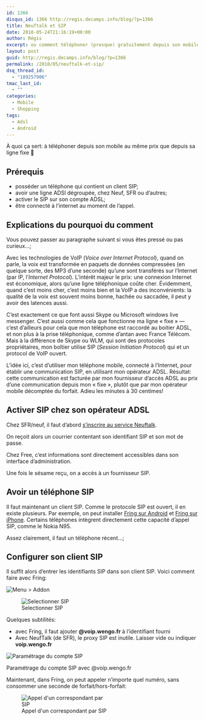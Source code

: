```yaml
---
id: 1366
disqus_id: 1366 http://regis.decamps.info/blog/?p=1366
title: Neuftalk et SIP
date: 2010-05-24T21:16:19+00:00
author: Régis
excerpt: ou comment téléphoner (presque) gratuitement depuis son mobile
layout: post
guid: http://regis.decamps.info/blog/?p=1366
permalink: /2010/05/neuftalk-et-sip/
dsq_thread_id:
  - "189257906"
tmac_last_id:
  - ""
categories:
  - Mobile
  - Shopping
tags:
  - Adsl
  - Android
---
```

À quoi ça sert: à téléphoner depuis son mobile au même prix que depuis sa ligne fixe 🙂

## Prérequis

  * posséder un téléphone qui contient un client SIP; 
  * avoir une ligne ADSl dégroupée, chez Neuf, SFR ou d’autres;
  * activer le SIP sur son compte ADSL;
  * être connecté à l’internet au moment de l’appel. 

## Explications du pourquoi du comment

Vous pouvez passer au paragraphe suivant si vous êtes pressé ou pas curieux…;
  
<!--more-->


  
Avec les technologies de VoIP (_Voice over Internet Protocol_), quand on parle, la voix est transformée en paquets de données compressées (en quelque sorte, des MP3 d’une seconde) qu’une sont transférés sur l’Internet (par IP, l’_Internet Protocol_). L’intérêt majeur le prix: une connexion Internet est économique, alors qu’une ligne téléphonique coûte cher. Évidemment, quand c’est moins cher, c’est moins bien et la VoIP a des inconvénients: la qualité de la voix est souvent moins bonne, hachée ou saccadée, il peut y avoir des latences aussi. 

C’est exactement ce que font aussi Skype ou Microsoft windows live messenger. C’est aussi comme cela que fonctionne ma ligne « fixe » &#8212; c’est d’ailleurs pour cela que mon téléphone est raccordé au boitier ADSL, et non plus à la prise téléphonique, comme d’antan avec France Télécom. Mais à la différence de Skype ou WLM, qui sont des protocoles propriétaires, mon boîtier utilise SIP (_Session Initiation Protocol_) qui et un protocol de VoIP ouvert.

L’idée ici, c’est d’utiliser mon téléphone mobile, connecté à l’Internet, pour établir une communication SIP, en utilisant mon opérateur ADSL. Résultat: cette communication est facturée par mon fournisseur d’accès ADSL au prix d’une communication depuis mon « fixe », plutôt que par mon opérateur mobile décomptée du forfait. Adieu les minutes à 30 centimes!

## Activer SIP chez son opérateur ADSL

Chez SFR/neuf, il faut d’abord [s’inscrire au service Neuftalk](http://neuftalk.sfr.fr/inscrire.html).
  
On reçoit alors un courrier contentant son identifiant SIP et son mot de passe.

Chez Free, c’est informations sont directement accessibles dans son interface d’administration.

Une fois le sésame reçu, on a accès à un fournisseur SIP.

## Avoir un téléphone SIP

Il faut maintenant un client SIP. Comme le protocole SIP est ouvert, il en existe plusieurs. Par exemple, on peut installer [Fring sur Android](http://www.fring.com/android/) et [Fring sur iPhone](http://itunes.apple.com/app/fring/id290948830). Certains téléphones intègrent directement cette capacité d’appel SIP, comme le Nokia N95. 

Assez clairement, il faut un téléphone récent…;

## Configurer son client SIP

Il suffit alors d’entrer les identifiants SIP dans son client SIP. Voici comment faire avec Fring:
  
<img src="/blog/wp-content/uploads/2010/05/device0-233x350.png" alt="Menu > Addon" title="Fring" width="233" height="350" class="size-medium wp-image-1367" srcset="/blog/wp-content/uploads/2010/05/device0-233x350.png 233w, /blog/wp-content/uploads/2010/05/device0.png 320w" sizes="(max-width: 233px) 100vw, 233px" />
  
<figure id="attachment_1368" style="width: 233px" class="wp-caption alignnone"><img src="/blog/wp-content/uploads/2010/05/device1-233x350.png" alt="Selectionner SIP" title="Fring add-ons" width="233" height="350" class="size-medium wp-image-1368" srcset="/blog/wp-content/uploads/2010/05/device1-233x350.png 233w, /blog/wp-content/uploads/2010/05/device1.png 320w" sizes="(max-width: 233px) 100vw, 233px" /><figcaption class="wp-caption-text">Selectionner SIP</figcaption></figure>

Quelques subtilités:

  * avec Fring, il faut ajouter **@voip.wengo.fr** à l’identifiant fourni
  * Avec NeufTalk (de SFR), le proxy SIP est inutile. Laisser vide ou indiquer **voip.wengo.fr**<figure id="attachment_1370" style="width: 233px" class="wp-caption alignnone">

<img src="/blog/wp-content/uploads/2010/05/device2-233x350.png" alt="Paramétrage du compte SIP" title="Fring SIP" width="233" height="350" class="size-medium wp-image-1370" srcset="/blog/wp-content/uploads/2010/05/device2-233x350.png 233w, /blog/wp-content/uploads/2010/05/device2.png 320w" sizes="(max-width: 233px) 100vw, 233px" /><figcaption class="wp-caption-text">Paramétrage du compte SIP avec @voip.wengo.fr</figcaption></figure> 

Maintenant, dans Fring, on peut appeler n’importe quel numéro, sans consommer une seconde de forfait/hors-forfait:
  
<figure id="attachment_1369" style="width: 233px" class="wp-caption alignnone"><img src="/blog/wp-content/uploads/2010/05/device3-233x350.png" alt="Appel d&#039;un correspondant par SIP" title="Fring call" width="233" height="350" class="size-medium wp-image-1369" srcset="/blog/wp-content/uploads/2010/05/device3-233x350.png 233w, /blog/wp-content/uploads/2010/05/device3.png 320w" sizes="(max-width: 233px) 100vw, 233px" /><figcaption class="wp-caption-text">Appel d'un correspondant par SIP</figcaption></figure>
